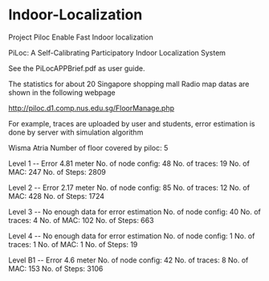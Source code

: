 # Indoor-Localization
Project Piloc
Enable Fast Indoor localization 

PiLoc: A Self-Calibrating Participatory Indoor Localization System

See the PiLocAPPBrief.pdf as user guide.

The statistics for about 20 Singapore shopping mall Radio map datas are shown in the following webpage 

http://piloc.d1.comp.nus.edu.sg/FloorManage.php

For example, traces are uploaded by user and students, error estimation is done by server with simulation algorithm

Wisma Atria
Number of floor covered by piloc: 5

Level 1 -- Error 4.81 meter
  No. of node config: 48
  No. of traces: 19
  No. of MAC: 247
  No. of Steps: 2809
  
Level 2 -- Error 2.17 meter
  No. of node config: 85
  No. of traces: 12
  No. of MAC: 428
  No. of Steps: 1724
  
Level 3 -- No enough data for error estimation
  No. of node config: 40
  No. of traces: 4
  No. of MAC: 102
  No. of Steps: 663
  
Level 4 -- No enough data for error estimation
  No. of node config: 1
  No. of traces: 1
  No. of MAC: 1
  No. of Steps: 19
  
Level B1 -- Error 4.6 meter
  No. of node config: 42
  No. of traces: 8
  No. of MAC: 153
  No. of Steps: 3106


